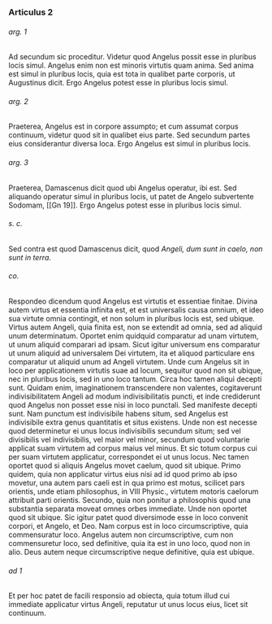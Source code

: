 ### Articulus 2

###### arg. 1
Ad secundum sic proceditur. Videtur quod Angelus possit esse in pluribus locis simul. Angelus enim non est minoris virtutis quam anima. Sed anima est simul in pluribus locis, quia est tota in qualibet parte corporis, ut Augustinus dicit. Ergo Angelus potest esse in pluribus locis simul.

###### arg. 2
Praeterea, Angelus est in corpore assumpto; et cum assumat corpus continuum, videtur quod sit in qualibet eius parte. Sed secundum partes eius considerantur diversa loca. Ergo Angelus est simul in pluribus locis.

###### arg. 3
Praeterea, Damascenus dicit quod ubi Angelus operatur, ibi est. Sed aliquando operatur simul in pluribus locis, ut patet de Angelo subvertente Sodomam, [[Gn 19]]. Ergo Angelus potest esse in pluribus locis simul.

###### s. c.
Sed contra est quod Damascenus dicit, quod *Angeli, dum sunt in caelo, non sunt in terra*.

###### co.
Respondeo dicendum quod Angelus est virtutis et essentiae finitae. Divina autem virtus et essentia infinita est, et est universalis causa omnium, et ideo sua virtute omnia contingit, et non solum in pluribus locis est, sed ubique. Virtus autem Angeli, quia finita est, non se extendit ad omnia, sed ad aliquid unum determinatum. Oportet enim quidquid comparatur ad unam virtutem, ut unum aliquid comparari ad ipsam. Sicut igitur universum ens comparatur ut unum aliquid ad universalem Dei virtutem, ita et aliquod particulare ens comparatur ut aliquid unum ad Angeli virtutem. Unde cum Angelus sit in loco per applicationem virtutis suae ad locum, sequitur quod non sit ubique, nec in pluribus locis, sed in uno loco tantum. Circa hoc tamen aliqui decepti sunt. Quidam enim, imaginationem transcendere non valentes, cogitaverunt indivisibilitatem Angeli ad modum indivisibilitatis puncti, et inde crediderunt quod Angelus non posset esse nisi in loco punctali. Sed manifeste decepti sunt. Nam punctum est indivisibile habens situm, sed Angelus est indivisibile extra genus quantitatis et situs existens. Unde non est necesse quod determinetur ei unus locus indivisibilis secundum situm; sed vel divisibilis vel indivisibilis, vel maior vel minor, secundum quod voluntarie applicat suam virtutem ad corpus maius vel minus. Et sic totum corpus cui per suam virtutem applicatur, correspondet ei ut unus locus. Nec tamen oportet quod si aliquis Angelus movet caelum, quod sit ubique. Primo quidem, quia non applicatur virtus eius nisi ad id quod primo ab ipso movetur, una autem pars caeli est in qua primo est motus, scilicet pars orientis, unde etiam philosophus, in VIII Physic., virtutem motoris caelorum attribuit parti orientis. Secundo, quia non ponitur a philosophis quod una substantia separata moveat omnes orbes immediate. Unde non oportet quod sit ubique. Sic igitur patet quod diversimode esse in loco convenit corpori, et Angelo, et Deo. Nam corpus est in loco circumscriptive, quia commensuratur loco. Angelus autem non circumscriptive, cum non commensuretur loco, sed definitive, quia ita est in uno loco, quod non in alio. Deus autem neque circumscriptive neque definitive, quia est ubique.

###### ad 1
Et per hoc patet de facili responsio ad obiecta, quia totum illud cui immediate applicatur virtus Angeli, reputatur ut unus locus eius, licet sit continuum.

